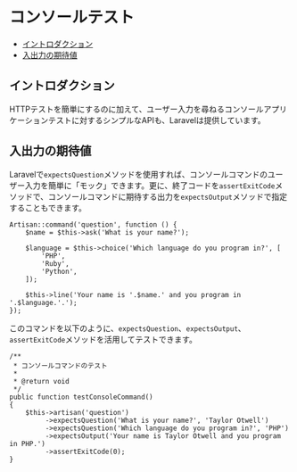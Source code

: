 # コンソールテスト

- [イントロダクション](#introduction)
- [入出力の期待値](#expecting-input-and-output)

<a name="introduction"></a>
## イントロダクション

HTTPテストを簡単にするのに加えて、ユーザー入力を尋ねるコンソールアプリケーションテストに対するシンプルなAPIも、Laravelは提供しています。

<a name="expecting-input-and-output"></a>
## 入出力の期待値

Laravelで`expectsQuestion`メソッドを使用すれば、コンソールコマンドのユーザー入力を簡単に「モック」できます。更に、終了コードを`assertExitCode`メソッドで、コンソールコマンドに期待する出力を`expectsOutput`メソッドで指定することもできます。

    Artisan::command('question', function () {
        $name = $this->ask('What is your name?');

        $language = $this->choice('Which language do you program in?', [
            'PHP',
            'Ruby',
            'Python',
        ]);

        $this->line('Your name is '.$name.' and you program in '.$language.'.');
    });

このコマンドを以下のように、`expectsQuestion`、`expectsOutput`、`assertExitCode`メソッドを活用してテストできます。

    /**
     * コンソールコマンドのテスト
     *
     * @return void
     */
    public function testConsoleCommand()
    {
        $this->artisan('question')
             ->expectsQuestion('What is your name?', 'Taylor Otwell')
             ->expectsQuestion('Which language do you program in?', 'PHP')
             ->expectsOutput('Your name is Taylor Otwell and you program in PHP.')
             ->assertExitCode(0);
    }


